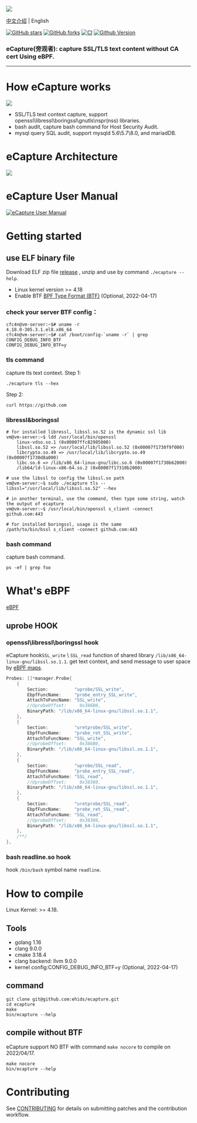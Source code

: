 ![](./images/ecapture-logo-400x400.png)

[中文介绍](./README_CN.md) | English

[![GitHub stars](https://img.shields.io/github/stars/ehids/ecapture.svg?label=Stars&logo=github)](https://github.com/ehids/ecapture)
[![GitHub forks](https://img.shields.io/github/forks/ehids/ecapture?label=Forks&logo=github)](https://github.com/ehids/ecapture)
[![CI](https://github.com/ehids/ecapture/actions/workflows/codeql-analysis.yml/badge.svg)](https://github.com/ehids/ecapture/actions/workflows/code-analysis.yml)
[![Github Version](https://img.shields.io/github/v/release/ehids/ecapture?display_name=tag&include_prereleases&sort=semver)](https://github.com/ehids/ecapture/releases)

### eCapture(旁观者):  capture SSL/TLS text content without CA cert Using eBPF.

----

#  How eCapture works

![](./images/how-ecapture-works.png)

* SSL/TLS text context capture, support openssl\libressl\boringssl\gnutls\nspr(nss) libraries.
* bash audit, capture bash command for Host Security Audit.
* mysql query SQL audit, support mysqld 5.6\5.7\8.0, and mariadDB.

# eCapture Architecture
![](./images/ecapture-architecture.png)

# eCapture User Manual
[![eCapture User Manual](./images/ecapture-user-manual.png)](https://www.youtube.com/watch?v=CoDIjEQCvvA "eCapture User Manual")

# Getting started
## use ELF binary file
Download ELF zip file [release](https://github.com/ehids/ecapture/releases) , unzip and use by command `./ecapture --help`.

* Linux kernel version >= 4.18
* Enable BTF [BPF Type Format (BTF)](https://www.kernel.org/doc/html/latest/bpf/btf.html)  (Optional, 2022-04-17)

### check your server BTF config：
```shell
cfc4n@vm-server:~$# uname -r
4.18.0-305.3.1.el8.x86_64
cfc4n@vm-server:~$# cat /boot/config-`uname -r` | grep CONFIG_DEBUG_INFO_BTF
CONFIG_DEBUG_INFO_BTF=y
```

### tls command
capture tls text context.
Step 1:
```shell
./ecapture tls --hex
```

Step 2:
```shell
curl https://github.com
```

### libressl&boringssl
```shell
# for installed libressl, libssl.so.52 is the dynamic ssl lib
vm@vm-server:~$ ldd /usr/local/bin/openssl
	linux-vdso.so.1 (0x00007ffc82985000)
	libssl.so.52 => /usr/local/lib/libssl.so.52 (0x00007f1730f9f000)
	libcrypto.so.49 => /usr/local/lib/libcrypto.so.49 (0x00007f1730d8a000)
	libc.so.6 => /lib/x86_64-linux-gnu/libc.so.6 (0x00007f1730b62000)
	/lib64/ld-linux-x86-64.so.2 (0x00007f17310b2000)

# use the libssl to config the libssl.so path
vm@vm-server:~$ sudo ./ecapture tls --libssl="/usr/local/lib/libssl.so.52" --hex

# in another terminal, use the command, then type some string, watch the output of ecapture
vm@vm-server:~$ /usr/local/bin/openssl s_client -connect github.com:443

# for installed boringssl, usage is the same
/path/to/bin/bssl s_client -connect github.com:443
```

### bash command
capture bash command.
```shell
ps -ef | grep foo
```

# What's eBPF
[eBPF](https://ebpf.io)

## uprobe HOOK

### openssl\libressl\boringssl hook
eCapture hook`SSL_write` \ `SSL_read` function of shared library `/lib/x86_64-linux-gnu/libssl.so.1.1`. get text context, and send message to user space by [eBPF maps](https://www.kernel.org/doc/html/latest/bpf/maps.html).
```go
Probes: []*manager.Probe{
    {
        Section:          "uprobe/SSL_write",
        EbpfFuncName:     "probe_entry_SSL_write",
        AttachToFuncName: "SSL_write",
        //UprobeOffset:     0x386B0,
        BinaryPath: "/lib/x86_64-linux-gnu/libssl.so.1.1",
    },
    {
        Section:          "uretprobe/SSL_write",
        EbpfFuncName:     "probe_ret_SSL_write",
        AttachToFuncName: "SSL_write",
        //UprobeOffset:     0x386B0,
        BinaryPath: "/lib/x86_64-linux-gnu/libssl.so.1.1",
    },
    {
        Section:          "uprobe/SSL_read",
        EbpfFuncName:     "probe_entry_SSL_read",
        AttachToFuncName: "SSL_read",
        //UprobeOffset:     0x38380,
        BinaryPath: "/lib/x86_64-linux-gnu/libssl.so.1.1",
    },
    {
        Section:          "uretprobe/SSL_read",
        EbpfFuncName:     "probe_ret_SSL_read",
        AttachToFuncName: "SSL_read",
        //UprobeOffset:     0x38380,
        BinaryPath: "/lib/x86_64-linux-gnu/libssl.so.1.1",
    },
    /**/
},
```
### bash readline.so hook
hook `/bin/bash` symbol name `readline`.

# How to compile
Linux Kernel: >= 4.18.

## Tools 
* golang 1.16
* clang 9.0.0  
* cmake 3.18.4
* clang backend: llvm 9.0.0   
* kernel config:CONFIG_DEBUG_INFO_BTF=y (Optional, 2022-04-17)

## command
```shell
git clone git@github.com:ehids/ecapture.git
cd ecapture
make
bin/ecapture --help
```

## compile without BTF
eCapture support NO BTF with command `make nocore` to compile on 2022/04/17.
```shell
make nocore
bin/ecapture --help
```


# Contributing
See [CONTRIBUTING](./CONTRIBUTING.md) for details on submitting patches and the contribution workflow.
